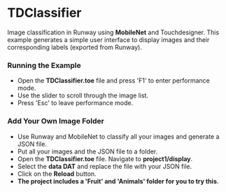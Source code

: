 # TDClassifier

Image classification in Runway using **MobileNet** and Touchdesigner.
This example generates a simple user interface to display images and their corresponding labels (exported from Runway).

### Running the Example

* Open the **TDClassifier.toe** file and press 'F1' to enter performance mode.
* Use the slider to scroll through the image list.
* Press 'Esc' to leave performance mode.

### Add Your Own Image Folder

* Use Runway and MobileNet to classify all your images and generate a JSON file.
* Put all your images and the JSON file to a folder.
* Open the **TDClassifier.toe** file. Navigate to **project1/display**.
* Select the **data DAT** and replace the file with your JSON file.
* Click on the **Reload** button.
* **The project includes a 'Fruit' and 'Animals' folder for you to try this**.











